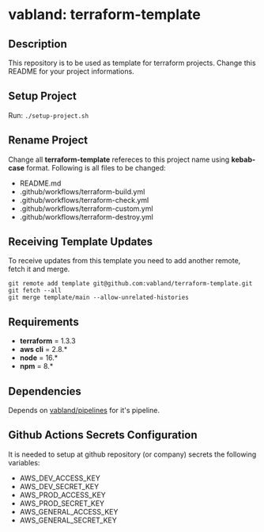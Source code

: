 # vabland: terraform-template

## Description
This repository is to be used as template for terraform projects.
Change this README for your project informations.

## Setup Project
Run: `./setup-project.sh`

## Rename Project
Change all **terraform-template** refereces to this project name using **kebab-case** format.
Following is all files to be changed:
- README.md
- .github/workflows/terraform-build.yml
- .github/workflows/terraform-check.yml
- .github/workflows/terraform-custom.yml
- .github/workflows/terraform-destroy.yml
  
## Receiving Template Updates

To receive updates from this template you need to add another remote, fetch it and merge.
```
git remote add template git@github.com:vabland/terraform-template.git
git fetch --all
git merge template/main --allow-unrelated-histories
```

## Requirements

- **terraform** = 1.3.3
- **aws cli** = 2.8.*
- **node** = 16.*
- **npm** = 8.*

## Dependencies

Depends on [vabland/pipelines](https://github.com/vabland/pipelines) for it's pipeline.

## Github Actions Secrets Configuration

It is needed to setup at github repository (or company) secrets the following variables:
- AWS_DEV_ACCESS_KEY
- AWS_DEV_SECRET_KEY
- AWS_PROD_ACCESS_KEY
- AWS_PROD_SECRET_KEY
- AWS_GENERAL_ACCESS_KEY
- AWS_GENERAL_SECRET_KEY